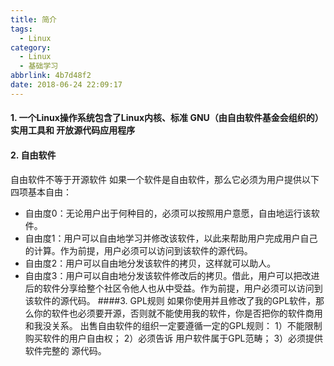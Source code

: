 ```yaml
---
title: 简介
tags:
  - Linux
category:
  - Linux
  - 基础学习
abbrlink: 4b7d48f2
date: 2018-06-24 22:09:17
---
```


#### 1. 一个Linux操作系统包含了Linux内核、标准 GNU（由自由软件基金会组织的）实用工具和 开放源代码应用程序
#### 2. 自由软件
自由软件不等于开源软件
如果一个软件是自由软件，那么它必须为用户提供以下四项基本自由：

*   自由度0：无论用户出于何种目的，必须可以按照用户意愿，自由地运行该软件。
*   自由度1：用户可以自由地学习并修改该软件，以此来帮助用户完成用户自己的计算。作为前提，用户必须可以访问到该软件的源代码。
*   自由度2：用户可以自由地分发该软件的拷贝，这样就可以助人。
*   自由度3：用户可以自由地分发该软件修改后的拷贝。借此，用户可以把改进后的软件分享给整个社区令他人也从中受益。作为前提，用户必须可以访问到该软件的源代码。
####3. GPL规则
如果你使用并且修改了我的GPL软件，那么你的软件也必须要开源，否则就不能使用我的软件，你是否把你的软件商用和我没关系。
出售自由软件的组织一定要遵循一定的GPL规则：
 1）不能限制购买软件的用户自由权；
2）必须告诉 用户软件属于GPL范畴；
3）必须提供软件完整的 源代码。
